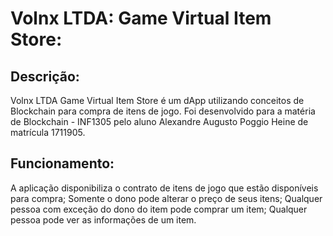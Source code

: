 # Volnx LTDA: Game Virtual Item Store:

## Descrição:

Volnx LTDA Game Virtual Item Store é um dApp utilizando conceitos de Blockchain para compra de itens de jogo.
Foi desenvolvido para a matéria de Blockchain - INF1305 pelo aluno Alexandre Augusto Poggio Heine
de matrícula 1711905.

## Funcionamento:

A aplicação disponibiliza o contrato de itens de jogo que estão disponíveis para compra;
Somente o dono pode alterar o preço de seus itens;
Qualquer pessoa com exceção do dono do item pode comprar um item;
Qualquer pessoa pode ver as informações de um item.
